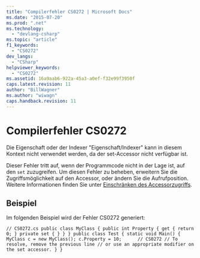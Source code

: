 ```yaml
---
title: "Compilerfehler CS0272 | Microsoft Docs"
ms.date: "2015-07-20"
ms.prod: ".net"
ms.technology: 
  - "devlang-csharp"
ms.topic: "article"
f1_keywords: 
  - "CS0272"
dev_langs: 
  - "CSharp"
helpviewer_keywords: 
  - "CS0272"
ms.assetid: 16a9aab6-922a-45a3-a0ef-f32e99f3950f
caps.latest.revision: 11
author: "BillWagner"
ms.author: "wiwagn"
caps.handback.revision: 11
---
```

# Compilerfehler CS0272
Die Eigenschaft oder der Indexer "Eigenschaft\/Indexer" kann in diesem Kontext nicht verwendet werden, da der set\-Accessor nicht verfügbar ist.  
  
 Dieser Fehler tritt auf, wenn der Programmcode nicht in der Lage ist, auf den `set` zuzugreifen. Um diesen Fehler zu beheben, erweitern Sie die Zugriffsmöglichkeit auf den Accessor, oder ändern Sie die Aufrufposition. Weitere Informationen finden Sie unter [Einschränken des Accessorzugriffs](../../csharp/programming-guide/classes-and-structs/restricting-accessor-accessibility.md).  
  
## Beispiel  
 Im folgenden Beispiel wird der Fehler CS0272 generiert:  
  
```  
// CS0272.cs public class MyClass { public int Property { get { return 0; } private set { } } } public class Test { static void Main() { MyClass c = new MyClass(); c.Property = 10;      // CS0272 // To resolve, remove the previous line // or use an appropriate modifier on the set accessor. } }  
```